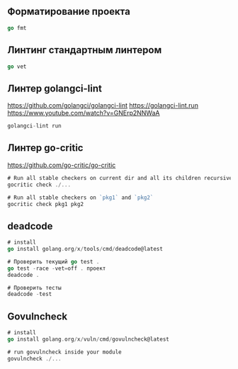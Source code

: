 ## Форматирование проекта
```go
go fmt
```

## Линтинг стандартным линтером
```go
go vet
```

## Линтер golangci-lint
https://github.com/golangci/golangci-lint
https://golangci-lint.run
https://www.youtube.com/watch?v=GNErp2NNWaA

```go
golangci-lint run
```

## Линтер go-critic
https://github.com/go-critic/go-critic

```go
# Run all stable checkers on current dir and all its children recursively:
gocritic check ./...

# Run all stable checkers on `pkg1` and `pkg2`
gocritic check pkg1 pkg2
```

## deadcode
```go
# install
go install golang.org/x/tools/cmd/deadcode@latest

# Проверить текущий go test .
go test -race -vet=off . проект
deadcode .

# Проверить тесты
deadcode -test
```

## Govulncheck

```go
# install
go install golang.org/x/vuln/cmd/govulncheck@latest

# run govulncheck inside your module
govulncheck ./...

```